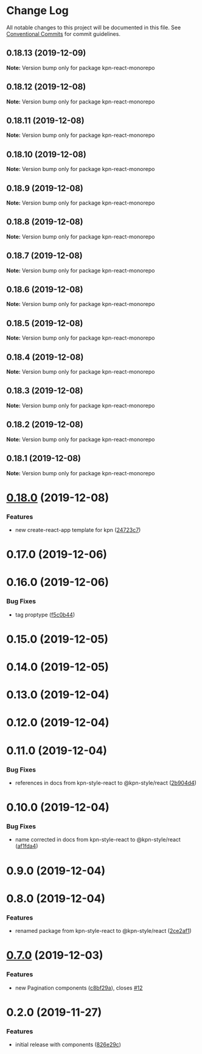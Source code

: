 # Change Log

All notable changes to this project will be documented in this file.
See [Conventional Commits](https://conventionalcommits.org) for commit guidelines.

## 0.18.13 (2019-12-09)

**Note:** Version bump only for package kpn-react-monorepo





## 0.18.12 (2019-12-08)

**Note:** Version bump only for package kpn-react-monorepo





## 0.18.11 (2019-12-08)

**Note:** Version bump only for package kpn-react-monorepo





## 0.18.10 (2019-12-08)

**Note:** Version bump only for package kpn-react-monorepo





## 0.18.9 (2019-12-08)

**Note:** Version bump only for package kpn-react-monorepo





## 0.18.8 (2019-12-08)

**Note:** Version bump only for package kpn-react-monorepo





## 0.18.7 (2019-12-08)

**Note:** Version bump only for package kpn-react-monorepo





## 0.18.6 (2019-12-08)

**Note:** Version bump only for package kpn-react-monorepo





## 0.18.5 (2019-12-08)

**Note:** Version bump only for package kpn-react-monorepo





## 0.18.4 (2019-12-08)

**Note:** Version bump only for package kpn-react-monorepo





## 0.18.3 (2019-12-08)

**Note:** Version bump only for package kpn-react-monorepo





## 0.18.2 (2019-12-08)

**Note:** Version bump only for package kpn-react-monorepo





## 0.18.1 (2019-12-08)

**Note:** Version bump only for package kpn-react-monorepo





# [0.18.0](https://github.com/kpn/kpn-style-react/compare/v0.17.0...v0.18.0) (2019-12-08)


### Features

* new create-react-app template for kpn ([24723c7](https://github.com/kpn/kpn-style-react/commit/24723c7d0927753d51e90191392aa576a59a32de))





# 0.17.0 (2019-12-06)



# 0.16.0 (2019-12-06)


### Bug Fixes

* tag proptype ([f5c0b44](https://github.com/kpn/kpn-style-react/commit/f5c0b4415e1cb67f6aa05eaaba61b26fdfbc1f00))



# 0.15.0 (2019-12-05)



# 0.14.0 (2019-12-05)



# 0.13.0 (2019-12-04)



# 0.12.0 (2019-12-04)



# 0.11.0 (2019-12-04)


### Bug Fixes

* references in docs from kpn-style-react to @kpn-style/react ([2b904d4](https://github.com/kpn/kpn-style-react/commit/2b904d4e94949fd861beec7e6871e5e5f033b811))



# 0.10.0 (2019-12-04)


### Bug Fixes

* name corrected in docs from kpn-style-react to @kpn-style/react ([af1fda4](https://github.com/kpn/kpn-style-react/commit/af1fda406c086c54930a8bbd382baa1656c93504))



# 0.9.0 (2019-12-04)



# 0.8.0 (2019-12-04)


### Features

* renamed package from kpn-style-react to @kpn-style/react ([2ce2af1](https://github.com/kpn/kpn-style-react/commit/2ce2af15ba8a8244d79ccf02ebcee1350f622e80))



# [0.7.0](https://github.com/kpn/kpn-style-react/compare/v0.6.1...v0.7.0) (2019-12-03)


### Features

* new Pagination components ([c8bf29a](https://github.com/kpn/kpn-style-react/commit/c8bf29a4f9268d292f98c57e6c4f8a5ed10885b5)), closes [#12](https://github.com/kpn/kpn-style-react/issues/12)



# 0.2.0 (2019-11-27)


### Features

* initial release with components ([826e29c](https://github.com/kpn/kpn-style-react/commit/826e29c72af8b3f21a27dc0719ec9574f8d2d2eb))
